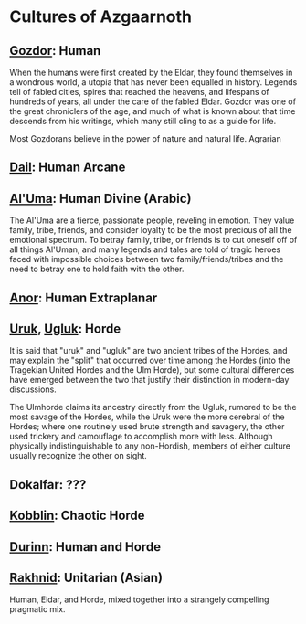 # Cultures of Azgaarnoth

## [Gozdor](Gozdor.md): Human
When the humans were first created by the Eldar, they found themselves in a wondrous world, a utopia that has never been equalled in history. Legends tell of fabled cities, spires that reached the heavens, and lifespans of hundreds of years, all under the care of the fabled Eldar. Gozdor was one of the great chroniclers of the age, and much of what is known about that time descends from his writings, which many still cling to as a guide for life.

Most Gozdorans believe in the power of nature and natural life. Agrarian 

## [Dail](Dail.md): Human Arcane

## [Al'Uma](AlUma.md): Human Divine (Arabic)
The Al'Uma are a fierce, passionate people, reveling in emotion. They value family, tribe, friends, and consider loyalty to be the most precious of all the emotional spectrum. To betray family, tribe, or friends is to cut oneself off of all things Al'Uman, and many legends and tales are told of tragic heroes faced with impossible choices between two family/friends/tribes and the need to betray one to hold faith with the other.

## [Anor](Anor.md): Human Extraplanar

## [Uruk](Uruk.md), [Ugluk](Ugluk.md): Horde
It is said that "uruk" and "ugluk" are two ancient tribes of the Hordes, and may explain the "split" that occurred over time among the Hordes (into the Tragekian United Hordes and the Ulm Horde), but some cultural differences have emerged between the two that justify their distinction in modern-day discussions.

The Ulmhorde claims its ancestry directly from the Ugluk, rumored to be the most savage of the Hordes, while the Uruk were the more cerebral of the Hordes; where one routinely used brute strength and savagery, the other used trickery and camouflage to accomplish more with less. Although physically indistinguishable to any non-Hordish, members of either culture usually recognize the other on sight.

## Dokalfar: ???

## [Kobblin](Kobblin.md): Chaotic Horde

## [Durinn](Durinn.md): Human and Horde

## [Rakhnid](Rakhnid.md): Unitarian (Asian)
Human, Eldar, and Horde, mixed together into a strangely compelling pragmatic mix.

